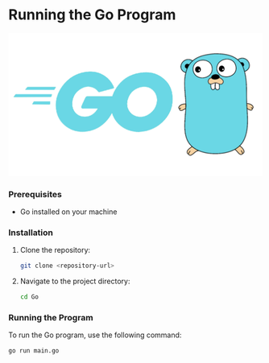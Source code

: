 
# Running the Go Program

![Alt text](Go.png)

### Prerequisites

- Go installed on your machine

### Installation

1. Clone the repository:
    ```bash
    git clone <repository-url>
    ```

2. Navigate to the project directory:
    ```bash
    cd Go
    ```

### Running the Program

To run the Go program, use the following command:

```bash
go run main.go
